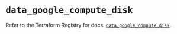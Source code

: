 # `data_google_compute_disk`

Refer to the Terraform Registry for docs: [`data_google_compute_disk`](https://registry.terraform.io/providers/hashicorp/google/5.40.0/docs/data-sources/compute_disk).
